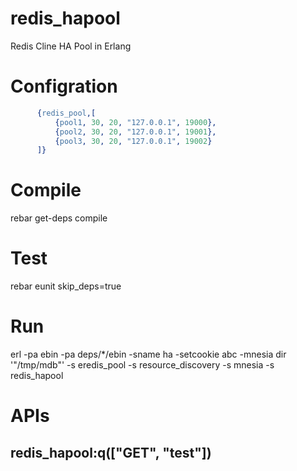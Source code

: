 # redis_hapool
Redis Cline HA Pool in Erlang

# Configration
```Erlang
      {redis_pool,[
          {pool1, 30, 20, "127.0.0.1", 19000},
          {pool2, 30, 20, "127.0.0.1", 19001},
          {pool3, 30, 20, "127.0.0.1", 19002}
      ]}
```

# Compile
rebar get-deps compile

# Test
rebar eunit skip_deps=true

# Run
erl -pa ebin -pa deps/*/ebin -sname ha -setcookie abc -mnesia dir '"/tmp/mdb"' -s eredis_pool -s resource_discovery -s mnesia -s redis_hapool

# APIs

## redis_hapool:q(["GET", "test"])

